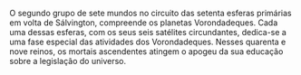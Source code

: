 ﻿O segundo grupo de sete mundos no circuito das setenta esferas primárias em volta de Sálvington, compreende os planetas Vorondadeques. Cada uma dessas esferas, com os seus seis satélites circundantes, dedica-se a uma fase especial das atividades dos Vorondadeques. Nesses quarenta e nove reinos, os mortais ascendentes atingem o apogeu da sua educação sobre a legislação do universo.